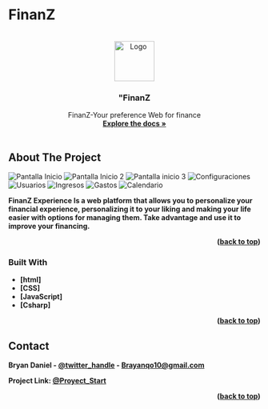 # FinanZ
<a name="readme-top"></a>
<!-- PROJECT LOGO -->
<br />
<div align="center">
  <a href="https://github.com/github_username/repo_name">
    <img src="![msedge_O9T1JA2ZyJ](https://github.com/DragontitanB/FinanZ/assets/107432108/25d2a1c4-a092-4bcb-b06a-47e8e0aceecf)" alt="Logo" width="80" height="80">
  </a>
  <h3 align="center">"FinanZ</h3>
    <p align="center">
    FinanZ-Your preference Web for finance
    <br />
    <a href="https://github.com/DragontitanB/FinanZ"><strong>Explore the docs »</strong></a>
    <br />
    <br />
  </p>
</div>

<!-- ABOUT THE PROJECT -->
## About The Project

![Pantalla Inicio](https://github.com/DragontitanB/FinanZ/assets/107432108/baae0525-6250-40b9-ae21-9e6b47c05b75)
![Pantalla Inicio 2](https://github.com/DragontitanB/FinanZ/assets/107432108/f00f3c13-3a12-4f5a-a9f1-3e6eee0ce5a3)
![Pantalla inicio 3](https://github.com/DragontitanB/FinanZ/assets/107432108/f26f5c2c-6fc6-4377-805f-5011eb97d486)
![Configuraciones](https://github.com/DragontitanB/FinanZ/assets/107432108/252f913c-3abc-4c9c-9312-d888d781403c)
![Usuarios](https://github.com/DragontitanB/FinanZ/assets/107432108/bc960763-b716-407f-a24b-c2e3756fec90)
![Ingresos](https://github.com/DragontitanB/FinanZ/assets/107432108/6b7db375-f767-4e4e-9c45-75a26d9616c3)
![Gastos](https://github.com/DragontitanB/FinanZ/assets/107432108/5009f08d-ea00-42c9-b48b-090480475cb2)
![Calendario](https://github.com/DragontitanB/FinanZ/assets/107432108/456c425a-605e-4108-94f2-2e85c4c961f4)



<b>FinanZ Experience<b> Is a web platform that allows you to personalize your financial experience, personalizing it to your liking and making your life easier with options for managing them. Take advantage and use it to improve your financing.

<p align="right">(<a href="#readme-top">back to top</a>)</p>

### Built With

* [html]
* [CSS]
* [JavaScript]
* [Csharp]

<p align="right">(<a href="#readme-top">back to top</a>)</p>

<!-- CONTACT -->
## Contact

Bryan Daniel - [@twitter_handle](https://twitter.com/brayanqo10) - Brayanqo10@gmail.com

Project Link: [@Proyect_Start](https://github.com/DragontitanB/FinanZ)

<p align="right">(<a href="#readme-top">back to top</a>)</p>

